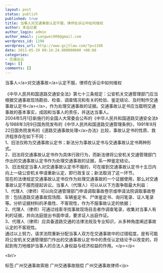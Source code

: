 ```yaml
---
layout: post
status: publish
published: true
title: 当事人对交通事故认定不服，律师在诉讼中如何维权
author: 本站记者
author_login: admin
author_email: jiangwei909@gmail.com
wordpress_id: 1198
wordpress_url: http://www.gzjtlaw.com/?p=1198
date: 2011-05-29 09:14:24.000000000 +08:00
categories:
- 交通诉讼
tags: []
comments: []
---
```

<p><p> <a>当事人<&#47;a>对<a>交通事故<&#47;a>认定不服，律师在诉讼中如何维权<br><br> 《中华人民共和国道路交通安全法》第七十三条规定：公安机关交通管理部门应当根据交通事故现场勘验、检查、调查情况和有关的检验、鉴定结论、及时制作<a>交通<a>事故认定书<&#47;a><&#47;a>，作为处理交通事故的证据。交通事故认定书应当载明交通事故的基本事实，成因和当事人的责任，并送达当事人。<br> 2004年5月1日新施行的全国人大常委会公布的《中华人民共和国道路交通安全法》与1988年3月9日国务院发布的《中华人民共和国道路交通管理条例》，1991年9月22日国务院发布的《道路<a>交通事故处理<&#47;a>办法》比较，事故认定书的性质、救济程序存在如下不同：<br> 1、旧法仅称为交通事故认定书；新法分为事故认定书与交通事故认定书两种形式。<br> 2、旧法将交通事故认定书作为具体行政行为，而新法律将公安机关交通管理部门作出的交通事故认定书作为处理交通事故的证据，系一种鉴定结论。<br> 3、旧法规定当事人对交通事故认定书不服的，可在接到交通事故认定书十五日内向上一级公安机关申请重新认定，即行政复议；新法取消了这一环节。<br> 现在的法律规定交通事故认定书仅作为处理交通事故的一个证据使用，那么对交通事故认定不服而提起诉讼，当事人（代理人）可以从以下方面争取最大利益：<br> 1、代理人（律师）可以向交通管理部门申请调取事故卷宗或申请法院调取事故卷宗：包括道路交通事故现场图、车辆鉴定书、尸体鉴定书、询问笔录、证人笔录等。分析证据材料的矛盾性、不客观性，作为不服事故认定的依据；<br> 2、代理人（律师）可通过线索寻找事故现场目击者作调查笔录，收集对当事人有利的证据，并向法庭提出书面申请，要求证人出庭作证。<br> 3、代理人（律师）应具备道路交通的法律法规及专业知识，从多种角度阐述事故认定的不客观性。<br> 通过以上努力，请求法院重新分配当事人双方在交通事故中的过错程度。是有可能将公安机关交通管理部门作出的交通事故认定书中的责任认定结论予以改变的，将起到有力地维护当事人的合法人身权益与经济权益的作用。<&#47;p><&#47;p><br&#47;><p>标签:广州交通事故索赔 广州交通事故赔偿 广州交通事故律师<&#47;p>
